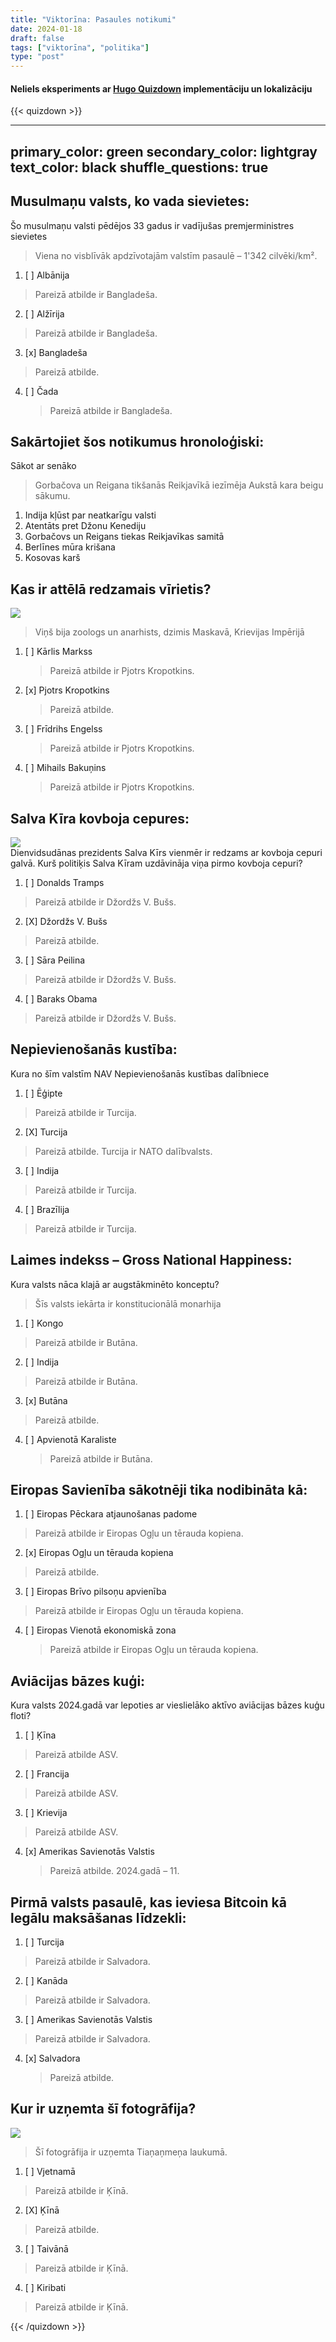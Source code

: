 ```yaml
---
title: "Viktorīna: Pasaules notikumi"
date: 2024-01-18
draft: false
tags: ["viktorīna", "politika"]
type: "post"
---
```

#### Neliels eksperiments ar [Hugo Quizdown](https://github.com/bonartm/hugo-quiz) implementāciju un lokalizāciju

{{< quizdown >}}

---
primary_color: green
secondary_color: lightgray
text_color: black
shuffle_questions: true
---

## Musulmaņu valsts, ko vada sievietes:


Šo musulmaņu valsti pēdējos 33 gadus ir vadījušas premjerministres sievietes

> Viena no visblīvāk apdzīvotajām valstīm pasaulē – 1'342 cilvēki/km².

1. [ ] Albānija
  > Pareizā atbilde ir Bangladeša.
2. [ ] Alžīrija
  > Pareizā atbilde ir Bangladeša.
3. [x] Bangladeša
  > Pareizā atbilde.
4. [ ] Čada
   > Pareizā atbilde ir Bangladeša.

## Sakārtojiet šos notikumus hronoloģiski:
Sākot ar senāko

> Gorbačova un Reigana tikšanās Reikjavīkā iezīmēja Aukstā kara beigu sākumu.

1. Indija kļūst par neatkarīgu valsti
2. Atentāts pret Džonu Kenediju
3. Gorbačovs un Reigans tiekas Reikjavīkas samitā
4. Berlīnes mūra krišana
5. Kosovas karš  


## Kas ir attēlā redzamais vīrietis?

![](pic1.jpg)

> Viņš bija zoologs un anarhists, dzimis Maskavā, Krievijas Impērijā

1. [ ] Kārlis Markss
    > Pareizā atbilde ir Pjotrs Kropotkins.
1. [x] Pjotrs Kropotkins
    > Pareizā atbilde.
1. [ ] Frīdrihs Engelss
    > Pareizā atbilde ir Pjotrs Kropotkins.
1. [ ] Mihails Bakuņins
    > Pareizā atbilde ir Pjotrs Kropotkins.
    

## Salva Kīra kovboja cepures:

![](pic2.jpg)
<br>
Dienvidsudānas prezidents Salva Kīrs vienmēr ir redzams ar kovboja cepuri galvā. Kurš politiķis Salva Kīram uzdāvināja viņa pirmo kovboja cepuri? 



1. [ ] Donalds Tramps
  > Pareizā atbilde ir Džordžs V. Bušs.
2. [X] Džordžs V. Bušs
  > Pareizā atbilde.
3. [ ] Sāra Peilina
  > Pareizā atbilde ir Džordžs V. Bušs.
4. [ ] Baraks Obama
  > Pareizā atbilde ir Džordžs V. Bušs.
  
  
## Nepievienošanās kustība:

Kura no šīm valstīm NAV Nepievienošanās kustības dalībniece

1. [ ] Ēģipte
  > Pareizā atbilde ir Turcija.
2. [X] Turcija
  > Pareizā atbilde. Turcija ir NATO dalībvalsts.
3. [ ] Indija
  > Pareizā atbilde ir Turcija.
4. [ ] Brazīlija
  > Pareizā atbilde ir Turcija.


## Laimes indekss – Gross National Happiness:

Kura valsts nāca klajā ar augstākminēto konceptu?

> Šīs valsts iekārta ir konstitucionālā monarhija

1. [ ] Kongo
  > Pareizā atbilde ir Butāna.
2. [ ] Indija
  > Pareizā atbilde ir Butāna.
3. [x] Butāna
  > Pareizā atbilde.
4. [ ] Apvienotā Karaliste
   > Pareizā atbilde ir Butāna.


## Eiropas Savienība sākotnēji tika nodibināta kā:

1. [ ] Eiropas Pēckara atjaunošanas padome
  > Pareizā atbilde ir Eiropas Ogļu un tērauda kopiena.
2. [x] Eiropas Ogļu un tērauda kopiena
  > Pareizā atbilde.
3. [ ] Eiropas Brīvo pilsoņu apvienība
  > Pareizā atbilde ir Eiropas Ogļu un tērauda kopiena.
4. [ ] Eiropas Vienotā ekonomiskā zona
   > Pareizā atbilde ir Eiropas Ogļu un tērauda kopiena.
   
   
## Aviācijas bāzes kuģi:

Kura valsts 2024.gadā var lepoties ar vieslielāko aktīvo aviācijas bāzes kuģu floti?

1. [ ] Ķīna
  > Pareizā atbilde ASV.
2. [ ] Francija
  > Pareizā atbilde ASV.
3. [ ] Krievija
  > Pareizā atbilde ASV.
4. [x] Amerikas Savienotās Valstis
   > Pareizā atbilde. 2024.gadā – 11.  
   
   
## Pirmā valsts pasaulē, kas ieviesa Bitcoin kā legālu maksāšanas līdzekli:


1. [ ] Turcija
  > Pareizā atbilde ir Salvadora.
2. [ ] Kanāda
  > Pareizā atbilde ir Salvadora.
3. [ ] Amerikas Savienotās Valstis
  > Pareizā atbilde ir Salvadora.
4. [x] Salvadora
   > Pareizā atbilde.
   
## Kur ir uzņemta šī fotogrāfija?

![](pic4.jpg)

> Šī fotogrāfija ir uzņemta Tiaņaņmeņa laukumā.


1. [ ] Vjetnamā
  > Pareizā atbilde ir Ķīnā.
2. [X] Ķīnā
  > Pareizā atbilde.
3. [ ] Taivānā
  > Pareizā atbilde ir Ķīnā.
4. [ ] Kiribati
  > Pareizā atbilde ir Ķīnā.   
  

{{< /quizdown >}}

